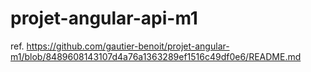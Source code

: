 # projet-angular-api-m1

ref. https://github.com/gautier-benoit/projet-angular-m1/blob/8489608143107d4a76a1363289ef1516c49df0e6/README.md
